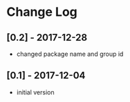 # Change Log

## [0.2] - 2017-12-28
- changed package name and group id
## [0.1] - 2017-12-04
- initial version

